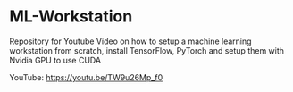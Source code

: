 # ML-Workstation
Repository for Youtube Video on how to setup a machine learning workstation from scratch, install TensorFlow, PyTorch and setup them with Nvidia GPU to use CUDA

YouTube: https://youtu.be/TW9u26Mp_f0
